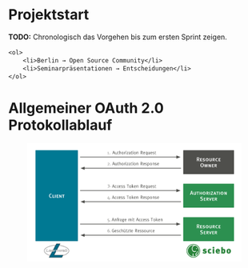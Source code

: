# Projektstart

<div class="todo">
	<p><b>TODO:</b> Chronologisch das Vorgehen bis zum ersten Sprint zeigen.</p>

	<ol>
		<li>Berlin → Open Source Community</li>
		<li>Seminarpräsentationen → Entscheidungen</li>
	</ol>
</div>


# Allgemeiner OAuth 2.0 Protokollablauf
<div align="center">
	<img alt="OAuth Allgemein" src="images/oauth-allgemein.svg" width=85%>
</div>
